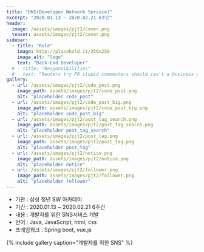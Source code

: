 ```yaml
---
title: "DNS(Developer Network Service)"
excerpt: "2020.01.13 ~ 2020.02.21 6주간"
header:
  image: /assets/images/pjt2/cover.png
  teaser: assets/images/pjt2/cover.png
sidebar:
  - title: "Role"
    image: http://placehold.it/350x250
    image_alt: "logo"
    text: "Back-End Developer"
  # - title: "Responsibilities"
  #   text: "Reuters try PR stupid commenters should isn't a business model"
gallery:
  - url: /assets/images/pjt2/code_post.png
    image_path: assets/images/pjt2/code_post.png
    alt: "placeholder code_post"
  - url: /assets/images/pjt2/code_post_big.png
    image_path: assets/images/pjt2/code_post_big.png
    alt: "placeholder code_post_big"
  - url: /assets/images/pjt2/post_tag_search.png
    image_path: assets/images/pjt2/post_tag_search.png
    alt: "placeholder post_tag_search"
  - url: /assets/images/pjt2/post_tag.png
    image_path: assets/images/pjt2/post_tag.png
    alt: "placeholder post_tag"
  - url: /assets/images/pjt2/notice.png
    image_path: assets/images/pjt2/notice.png
    alt: "placeholder notice"
  - url: /assets/images/pjt2/follower.png
    image_path: assets/images/pjt2/follower.png
    alt: "placeholder follower"
---
```


- 기관 : 삼성 청년 SW 아카데미
- 기간 : 2020.01.13 ~ 2020.02.21 6주간
- 내용 : 개발자를 위한 SNS서비스 개발
- 언어 : Java, JavaScript, html, css
- 프레임워크 : Spring boot, vue.js

{% include gallery caption="개발자를 위한 SNS" %}